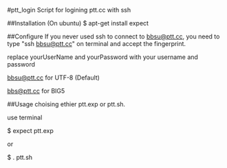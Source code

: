 #ptt_login
Script for logining ptt.cc with ssh

##Installation (On ubuntu)
$ apt-get install expect

##Configure
If you never used ssh to connect to bbsu@ptt.cc, you need to type "ssh bbsu@ptt.cc" on terminal and accept the fingerprint.

replace yourUserName and yourPassword with your username and password

bbsu@ptt.cc for UTF-8 (Default)

bbs@ptt.cc for BIG5

##Usage
choising ethier ptt.exp or ptt.sh.

use terminal

$ expect ptt.exp

or

$ . ptt.sh
